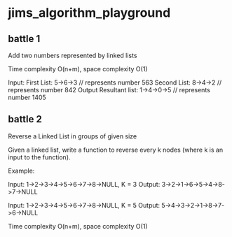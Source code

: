 # jims_algorithm_playground

## battle 1

Add two numbers represented by linked lists

Time complexity O(n+m), space complexity O(1)

Input:
  First List: 5->6->3  // represents number 563
  Second List: 8->4->2 //  represents number 842
Output
  Resultant list: 1->4->0->5  // represents number 1405

## battle 2

Reverse a Linked List in groups of given size

Given a linked list, write a function to reverse every k nodes (where k is an input to the function).

Example:

Input: 1->2->3->4->5->6->7->8->NULL, K = 3
Output: 3->2->1->6->5->4->8->7->NULL

Input: 1->2->3->4->5->6->7->8->NULL, K = 5
Output: 5->4->3->2->1->8->7->6->NULL

Time complexity O(n+m), space complexity O(1)
